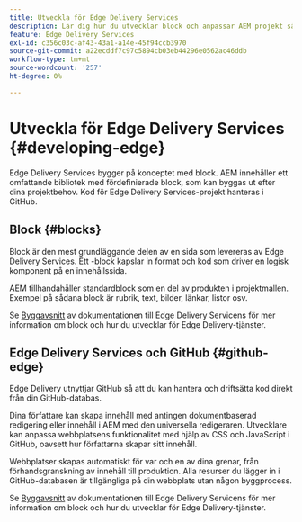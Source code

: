 ```yaml
---
title: Utveckla för Edge Delivery Services
description: Lär dig hur du utvecklar block och anpassar AEM projekt så att du kan arbeta med Edge Delivery Services.
feature: Edge Delivery Services
exl-id: c356c03c-af43-43a1-a14e-45f94ccb3970
source-git-commit: a22ecddf7c97c5894cb03eb44296e0562ac46ddb
workflow-type: tm+mt
source-wordcount: '257'
ht-degree: 0%

---
```


# Utveckla för Edge Delivery Services {#developing-edge}

Edge Delivery Services bygger på konceptet med block. AEM innehåller ett omfattande bibliotek med fördefinierade block, som kan byggas ut efter dina projektbehov. Kod för Edge Delivery Services-projekt hanteras i GitHub.

## Block {#blocks}

Block är den mest grundläggande delen av en sida som levereras av Edge Delivery Services. Ett -block kapslar in format och kod som driver en logisk komponent på en innehållssida.

AEM tillhandahåller standardblock som en del av produkten i projektmallen. Exempel på sådana block är rubrik, text, bilder, länkar, listor osv.

Se [Byggavsnitt](/help/edge/developer/block-collection.md) av dokumentationen till Edge Delivery Servicens för mer information om block och hur du utvecklar för Edge Delivery-tjänster.

## Edge Delivery Services och GitHub {#github-edge}

Edge Delivery utnyttjar GitHub så att du kan hantera och driftsätta kod direkt från din GitHub-databas.

Dina författare kan skapa innehåll med antingen dokumentbaserad redigering eller innehåll i AEM med den universella redigeraren. Utvecklare kan anpassa webbplatsens funktionalitet med hjälp av CSS och JavaScript i GitHub, oavsett hur författarna skapar sitt innehåll.

Webbplatser skapas automatiskt för var och en av dina grenar, från förhandsgranskning av innehåll till produktion. Alla resurser du lägger in i GitHub-databasen är tillgängliga på din webbplats utan någon byggprocess.

Se [Byggavsnitt](/help/edge/developer/block-collection.md) av dokumentationen till Edge Delivery Servicens för mer information om block och hur du utvecklar för Edge Delivery-tjänster.